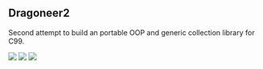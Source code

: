 Dragoneer2
----------
Second attempt to build an portable OOP and generic collection library for C99.

![](https://github.com/hvhvdevdev/dragoneer2/actions/workflows/win32.yml/badge.svg)
![](https://github.com/hvhvdevdev/dragoneer2/actions/workflows/linux.yml/badge.svg)
![](https://github.com/hvhvdevdev/dragoneer2/actions/workflows/macos.yml/badge.svg)
